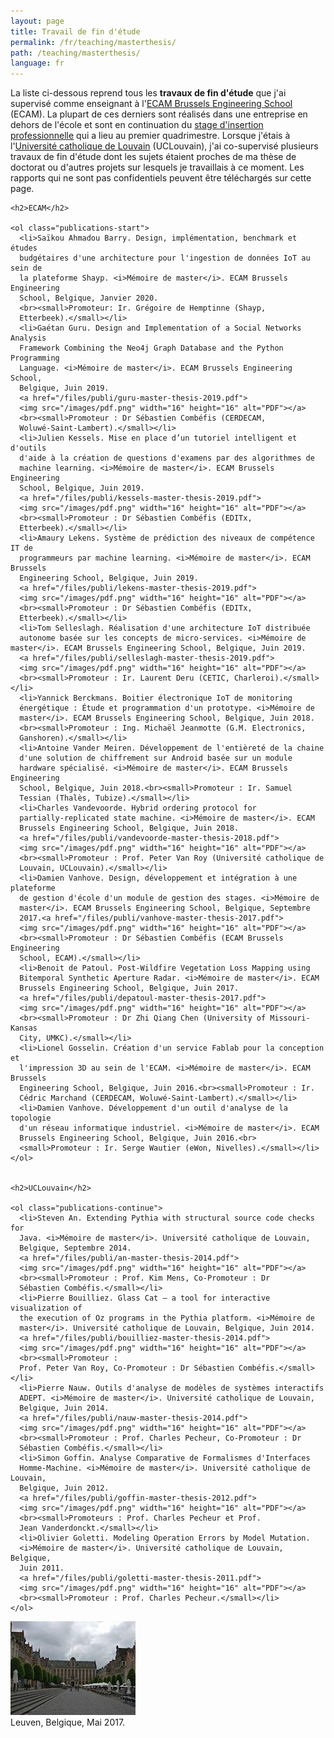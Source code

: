 ```yaml
---
layout: page
title: Travail de fin d'étude
permalink: /fr/teaching/masterthesis/
path: /teaching/masterthesis/
language: fr
---
```


<div class="page-col-wrapper">
  <div class="page-col page-col-1">
    <p>La liste ci-dessous reprend tous les <b>travaux de fin d'étude</b> que
    j'ai supervisé comme enseignant à
    l'<a href="https://www.ecam.be">ECAM Brussels Engineering School</a>
    (ECAM). La plupart de ces derniers sont réalisés dans une entreprise en
    dehors de l'école et sont en continuation du
    <a href="/fr/teaching/internships/supervision/">stage d'insertion 
    professionnelle</a> qui a lieu au premier quadrimestre. Lorsque j'étais à
    l'<a href="https://www.uclouvain.be">Université catholique de Louvain</a>
    (UCLouvain), j'ai co-supervisé plusieurs travaux de fin d'étude dont les
    sujets étaient proches de ma thèse de doctorat ou d'autres projets sur
    lesquels je travaillais à ce moment. Les rapports qui ne sont pas 
    confidentiels peuvent être téléchargés sur cette page.</p>


    <h2>ECAM</h2>

    <ol class="publications-start">
      <li>Saïkou Ahmadou Barry. Design, implémentation, benchmark et études
      budgétaires d'une architecture pour l'ingestion de données IoT au sein de
      la plateforme Shayp. <i>Mémoire de master</i>. ECAM Brussels Engineering
      School, Belgique, Janvier 2020.
      <br><small>Promoteur: Ir. Grégoire de Hemptinne (Shayp, 
      Etterbeek).</small></li>
      <li>Gaétan Guru. Design and Implementation of a Social Networks Analysis
      Framework Combining the Neo4j Graph Database and the Python Programming
      Language. <i>Mémoire de master</i>. ECAM Brussels Engineering School,
      Belgique, Juin 2019.
      <a href="/files/publi/guru-master-thesis-2019.pdf">
      <img src="/images/pdf.png" width="16" height="16" alt="PDF"></a>
      <br><small>Promoteur : Dr Sébastien Combéfis (CERDECAM,
      Woluwé-Saint-Lambert).</small></li>
      <li>Julien Kessels. Mise en place d’un tutoriel intelligent et d'outils
      d'aide à la création de questions d'examens par des algorithmes de
      machine learning. <i>Mémoire de master</i>. ECAM Brussels Engineering
      School, Belgique, Juin 2019.
      <a href="/files/publi/kessels-master-thesis-2019.pdf">
      <img src="/images/pdf.png" width="16" height="16" alt="PDF"></a>
      <br><small>Promoteur : Dr Sébastien Combéfis (EDITx,
      Etterbeek).</small></li>
      <li>Amaury Lekens. Système de prédiction des niveaux de compétence IT de
      programmeurs par machine learning. <i>Mémoire de master</i>. ECAM Brussels
      Engineering School, Belgique, Juin 2019.
      <a href="/files/publi/lekens-master-thesis-2019.pdf">
      <img src="/images/pdf.png" width="16" height="16" alt="PDF"></a>
      <br><small>Promoteur : Dr Sébastien Combéfis (EDITx,
      Etterbeek).</small></li>
      <li>Tom Selleslagh. Réalisation d'une architecture IoT distribuée
      autonome basée sur les concepts de micro-services. <i>Mémoire de master</i>. ECAM Brussels Engineering School, Belgique, Juin 2019.
      <a href="/files/publi/selleslagh-master-thesis-2019.pdf">
      <img src="/images/pdf.png" width="16" height="16" alt="PDF"></a>
      <br><small>Promoteur : Ir. Laurent Deru (CETIC, Charleroi).</small></li>
      <li>Yannick Berckmans. Boitier électronique IoT de monitoring
      énergétique : Étude et programmation d'un prototype. <i>Mémoire de 
      master</i>. ECAM Brussels Engineering School, Belgique, Juin 2018.
      <br><small>Promoteur : Ing. Michaël Jeanmotte (G.M. Electronics,
      Ganshoren).</small></li>
      <li>Antoine Vander Meiren. Développement de l'entièreté de la chaine
      d'une solution de chiffrement sur Android basée sur un module
      hardware spécialisé. <i>Mémoire de master</i>. ECAM Brussels Engineering
      School, Belgique, Juin 2018.<br><small>Promoteur : Ir. Samuel
      Tessian (Thalès, Tubize).</small></li>
      <li>Charles Vandevoorde. Hybrid ordering protocol for
      partially-replicated state machine. <i>Mémoire de master</i>. ECAM
      Brussels Engineering School, Belgique, Juin 2018.
      <a href="/files/publi/vandevoorde-master-thesis-2018.pdf">
      <img src="/images/pdf.png" width="16" height="16" alt="PDF"></a>
      <br><small>Promoteur : Prof. Peter Van Roy (Université catholique de
      Louvain, UCLouvain).</small></li>
      <li>Damien Vanhove. Design, développement et intégration à une plateforme
      de gestion d'école d'un module de gestion des stages. <i>Mémoire de
      master</i>. ECAM Brussels Engineering School, Belgique, Septembre
      2017.<a href="/files/publi/vanhove-master-thesis-2017.pdf">
      <img src="/images/pdf.png" width="16" height="16" alt="PDF"></a>
      <br><small>Promoteur : Dr Sébastien Combéfis (ECAM Brussels Engineering
      School, ECAM).</small></li>
      <li>Benoit de Patoul. Post-Wildfire Vegetation Loss Mapping using
      Bitemporal Synthetic Aperture Radar. <i>Mémoire de master</i>. ECAM
      Brussels Engineering School, Belgique, Juin 2017.
      <a href="/files/publi/depatoul-master-thesis-2017.pdf">
      <img src="/images/pdf.png" width="16" height="16" alt="PDF"></a>
      <br><small>Promoteur : Dr Zhi Qiang Chen (University of Missouri-Kansas
      City, UMKC).</small></li>
      <li>Lionel Gosselin. Création d'un service Fablab pour la conception et
      l'impression 3D au sein de l'ECAM. <i>Mémoire de master</i>. ECAM Brussels
      Engineering School, Belgique, Juin 2016.<br><small>Promoteur : Ir.
      Cédric Marchand (CERDECAM, Woluwé-Saint-Lambert).</small></li>
      <li>Damien Vanhove. Développement d'un outil d'analyse de la topologie
      d'un réseau informatique industriel. <i>Mémoire de master</i>. ECAM
      Brussels Engineering School, Belgique, Juin 2016.<br>
      <small>Promoteur : Ir. Serge Wautier (eWon, Nivelles).</small></li>
    </ol>


    <h2>UCLouvain</h2>

    <ol class="publications-continue">
      <li>Steven An. Extending Pythia with structural source code checks for
      Java. <i>Mémoire de master</i>. Université catholique de Louvain,
      Belgique, Septembre 2014.
      <a href="/files/publi/an-master-thesis-2014.pdf">
      <img src="/images/pdf.png" width="16" height="16" alt="PDF"></a>
      <br><small>Promoteur : Prof. Kim Mens, Co-Promoteur : Dr
      Sébastien Combéfis.</small></li>
      <li>Pierre Bouilliez. Glass Cat — a tool for interactive visualization of
      the execution of Oz programs in the Pythia platform. <i>Mémoire de
      master</i>. Université catholique de Louvain, Belgique, Juin 2014.
      <a href="/files/publi/bouilliez-master-thesis-2014.pdf">
      <img src="/images/pdf.png" width="16" height="16" alt="PDF"></a>
      <br><small>Promoteur :
      Prof. Peter Van Roy, Co-Promoteur : Dr Sébastien Combéfis.</small></li>
      <li>Pierre Nauw. Outils d'analyse de modèles de systèmes interactifs
      ADEPT. <i>Mémoire de master</i>. Université catholique de Louvain,
      Belgique, Juin 2014.
      <a href="/files/publi/nauw-master-thesis-2014.pdf">
      <img src="/images/pdf.png" width="16" height="16" alt="PDF"></a>
      <br><small>Promoteur : Prof. Charles Pecheur, Co-Promoteur : Dr
      Sébastien Combéfis.</small></li>
      <li>Simon Goffin. Analyse Comparative de Formalismes d'Interfaces
      Homme-Machine. <i>Mémoire de master</i>. Université catholique de Louvain,
      Belgique, Juin 2012.
      <a href="/files/publi/goffin-master-thesis-2012.pdf">
      <img src="/images/pdf.png" width="16" height="16" alt="PDF"></a>
      <br><small>Promoteurs : Prof. Charles Pecheur et Prof.
      Jean Vanderdonckt.</small></li>
      <li>Olivier Goletti. Modeling Operation Errors by Model Mutation.
      <i>Mémoire de master</i>. Université catholique de Louvain, Belgique,
      Juin 2011.
      <a href="/files/publi/goletti-master-thesis-2011.pdf">
      <img src="/images/pdf.png" width="16" height="16" alt="PDF"></a>
      <br><small>Promoteur : Prof. Charles Pecheur.</small></li>
    </ol>
  </div>
  <div class="page-col page-col-2">
    <p><img src="/images/leuven.jpg" alt="Leuven, Belgique, Mai 2017."
    width="200" height="150"><br>Leuven, Belgique, Mai 2017.</p>
  </div>
</div>
